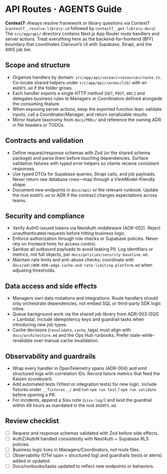 # API Routes · AGENTS Guide

**Context7:** Always resolve framework or library questions via Context7 (`context7__resolve-library-id` followed by `context7__get-library-docs`).
The `src/app/api/` directory contains Next.js App Router route handlers and server actions. Treat everything here as the backend-for-frontend (BFF) boundary that coordinates Clarivum’s UI with Supabase, Strapi, and the AWS job tier.

## Scope and structure

- Organize handlers by domain: `src/app/api/<area>/<resource>/route.ts`. Co-locate shared helpers under `src/app/api/<area>/lib/` with an `AGENTS.md` if the folder grows.
- Each handler exports a single HTTP method (`GET`, `POST`, etc.) and delegates business rules to Managers or Coordinators defined alongside the consuming feature.
- When exposing server actions, keep the exported function lean: validate inputs, call a Coordinator/Manager, and return serializable results.
- Mirror feature taxonomy from `docs/PRDs/` and reference the owning ADR in file headers or TODOs.

## Contracts and validation

- Define request/response schemas with Zod (or the shared schema package) and parse them before touching dependencies. Surface validation failures with typed error helpers so clients receive consistent responses.
- Use typed DTOs for Supabase queries, Strapi calls, and job payloads. Never return raw database rows—map through a ViewModel-friendly shape.
- Document new endpoints in `docs/api/` or the relevant runbook. Update the root `AGENTS.md` or ADR if the contract changes expectations across teams.

## Security and compliance

- Verify Auth0-issued tokens via NextAuth middleware (ADR-002). Reject unauthenticated requests before hitting business logic.
- Enforce authorization through role checks or Supabase policies. Never rely on frontend hints for access control.
- Sanitize all outbound payloads to avoid leaking PII. Log identifiers or metrics, not full objects, per `docs/policies/security-baseline.md`.
- Maintain rate limits and anti-abuse checks; coordinate with `docs/adr/ADR-006-edge-cache-and-rate-limiting-platform.md` when adjusting thresholds.

## Data access and side effects

- Managers own data mutations and integrations. Route handlers should only orchestrate dependencies, not embed SQL or third-party SDK logic inline.
- Queue background work via the shared job library from ADR-003 (SQS + Lambda). Include idempotency keys and guardrail tasks when introducing new job types.
- Cache decisions (`revalidate`, `cache`, tags) must align with `docs/architecture.md` and the Ops Hub runbooks. Prefer stale-while-revalidate over manual cache invalidation.

## Observability and guardrails

- Wrap every handler in OpenTelemetry spans (ADR-004) and emit structured logs with correlation IDs. Record failure metrics that feed the Kaizen scoreboard.
- Add automated tests (Vitest or integration tests) for new logic. Include fixtures under `__fixtures__/` and run `npm run test` / `npm run validate` before opening a PR.
- For incidents, append a Sisu note (`sisu-log/`) and land the guardrail within 48 hours as mandated in the root `AGENTS.md`.

## Review checklist

- [ ] Request and response schemas validated with Zod before side effects.
- [ ] AuthZ/AuthN handled consistently with NextAuth + Supabase RLS policies.
- [ ] Business logic lives in Managers/Coordinators, not route files.
- [ ] Observability (OTel span + structured log) and guardrails (tests or alerts) added or updated.
- [ ] Docs/runbooks/tasks updated to reflect new endpoints or behaviors.
